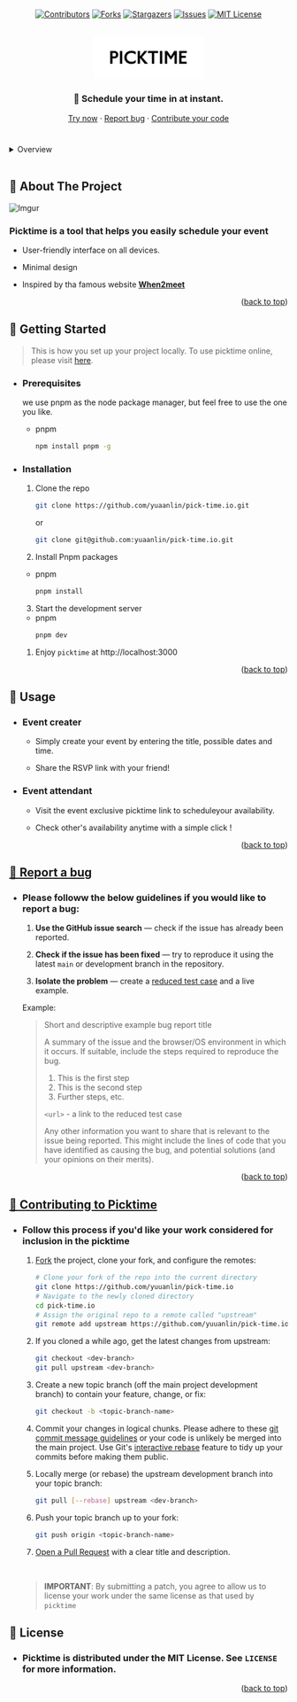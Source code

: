 
<div id="top"></div>

<!-- PROJECT LOGO -->
<br />
<div align="center">

[![Contributors][contributors-shield]][contributors-url]
[![Forks][forks-shield]][forks-url]
[![Stargazers][stars-shield]][stars-url]
[![Issues][issues-shield]][issues-url]
[![MIT License][license-shield]][license-url]

<!-- PROJECT LOGO -->
<br />
<div align="center">
  <a href="https://github.com/yuaanlin/pick-time.io">
    <img src="./public/picktime.png" alt="Logo" width='200px'>
  </a>

 <p align="center">
  <h3>📝 Schedule your time in at instant.</h3>
    <a href="https://pick-time.io">Try now</a>
    ·
    <a href="#bug">Report bug</a>
    ·
    <a href="#pr">Contribute your code</a>
  </p>
</div>

<h1></h1>

<!-- TABLE OF CONTENTS -->
<details align='left'>
  <summary>Overview</summary>
  <ol>
    <li>
      <a href="#about-the-project">About The Project</a>
      <ul>
        <li><a href="#built-with">Built With</a></li>
        <li><a href="#using">Using</a></li>
      </ul>
    </li>
    <li>
      <a href="#getting-started">Getting Started</a>
      <ul>
        <li><a href="#prerequisites">Prerequisites</a></li>
        <li><a href="#installation">Installation</a></li>
      </ul>
    </li>
    <li><a href="#usage">Usage</a></li>
    <li><a href="#architecture-design-&-explanation">Architecture Design & Explanation</a></li>
    <li><a href="#a-little-more-detail">A Little More Detail</a></li>
    <li><a href="#license">License</a></li>
    
  </ol>
</details>

<br/>

<!-- ABOUT THE PROJECT -->
<div align='left'>

## 📌 About The Project

![Imgur](https://imgur.com/40pUwTq.png)

  ### Picktime is a tool that helps you easily schedule your event

- User-friendly interface on all devices.
  
- Minimal design
  
- Inspired by tha famous website [**When2meet**](https://www.when2meet.com)

<p align="right">(<a href="#top">back to top</a>)</p>

## 📌 Getting Started

> This is how you set up your project locally. To use picktime online, please visit [here](https://www.pick-time.io).

- ### Prerequisites

  we use pnpm as the node package manager, but feel free to use the one you like.
  - pnpm
    ```sh
    npm install pnpm -g
    ```

- ### Installation

  1. Clone the repo
     ```sh
     git clone https://github.com/yuaanlin/pick-time.io.git
     ```
     or

     ```sh
     git clone git@github.com:yuaanlin/pick-time.io.git
     ```
    
  2. Install Pnpm packages

  - pnpm
    ```sh
    pnpm install
    ```

  3. Start the development server

  - pnpm
    ```sh
    pnpm dev
    ```

  1. Enjoy `picktime` at http://localhost:3000

<p align="right">(<a href="#top">back to top</a>)</p>

<!-- USAGE EXAMPLES -->

## 📌 Usage
- ### Event creater
  -  Simply create your event by entering the title, possible dates and time.
  
  -  Share the RSVP link with your friend!
  
- ### Event attendant
  - Visit the event exclusive picktime link to scheduleyour availability.
  
  - Check other's availability anytime with a simple click !
  

<p align="right">(<a href="#top">back to top</a>)</p>


<!-- Bug-Report -->

<a id="bug"></a>
 ## [📌 Report a bug](https://github.com/yuaanlin/pick-time.io/issues)

- ### Please followw the below guidelines if you would like to report a bug:

  1. **Use the GitHub issue search** &mdash; check if the issue has already been
     reported.

  2. **Check if the issue has been fixed** &mdash; try to reproduce it using the
     latest `main` or development branch in the repository.

  3. **Isolate the problem** &mdash; create a [reduced test
     case](http://css-tricks.com/reduced-test-cases/) and a live example.


  Example:

  > Short and descriptive example bug report title
  >
  > A summary of the issue and the browser/OS environment in which it occurs. If
  > suitable, include the steps required to reproduce the bug.
  >
  > 1. This is the first step
  > 2. This is the second step
  > 3. Further steps, etc.
  >
  > `<url>` - a link to the reduced test case
  >
  > Any other information you want to share that is relevant to the issue being
  > reported. This might include the lines of code that you have identified as
  > causing the bug, and potential solutions (and your opinions on their
  > merits).

  
 <p align="right">(<a href="#top">back to top</a>)</p>

<!-- Contribute to the project -->
  
<a id="pr"></a>
## [📌 Contributing to Picktime](https://github.com/yuaanlin/pick-time.io/pulls)

-  ### Follow this process if you'd like your work considered for inclusion in the picktime

   1. [Fork](http://help.github.com/fork-a-repo/) the project, clone your fork,
      and configure the remotes:

      ```bash
      # Clone your fork of the repo into the current directory
      git clone https://github.com/yuuanlin/pick-time.io
      # Navigate to the newly cloned directory
      cd pick-time.io
      # Assign the original repo to a remote called "upstream"
      git remote add upstream https://github.com/yuuanlin/pick-time.io
      ```

   2. If you cloned a while ago, get the latest changes from upstream:

      ```bash
      git checkout <dev-branch>
      git pull upstream <dev-branch>
      ```

   3. Create a new topic branch (off the main project development branch) to
      contain your feature, change, or fix:

      ```bash
      git checkout -b <topic-branch-name>
      ```

   4. Commit your changes in logical chunks. Please adhere to these [git commit
      message guidelines](http://tbaggery.com/2008/04/19/a-note-about-git-commit-messages.html)
      or your code is unlikely be merged into the main project. Use Git's
      [interactive rebase](https://help.github.com/articles/interactive-rebase)
      feature to tidy up your commits before making them public.

   5. Locally merge (or rebase) the upstream development branch into your topic branch:

      ```bash
      git pull [--rebase] upstream <dev-branch>
      ```

   6. Push your topic branch up to your fork:

      ```bash
      git push origin <topic-branch-name>
      ```

   7. [Open a Pull Request](https://help.github.com/articles/using-pull-requests/)
       with a clear title and description.

    <br/>

    >  **IMPORTANT**: By submitting a patch, you agree to allow us to license your work under the same license as that used by `picktime`


  <!-- LICENSE-->

## 📌 License

- ### Picktime is distributed under the MIT License. See `LICENSE` for more information.

</div>

<p align="right">(<a href="#top">back to top</a>)</p>

<!-- MARKDOWN LINKS & IMAGES -->
<!-- https://www.markdownguide.org/basic-syntax/#reference-style-links -->

[contributors-shield]: https://img.shields.io/github/contributors/yuaanlin/pick-time.io.svg?style=for-the-badge
[contributors-url]: https://github.com/yuaanlin/pick-time.io/graphs/contributors
[forks-shield]: https://img.shields.io/github/forks/yuaanlin/pick-time.io.svg?style=for-the-badge
[forks-url]: https://github.com/yuaanlin/pick-time.io/network/members
[stars-shield]: https://img.shields.io/github/stars/yuaanlin/pick-time.io.svg?style=for-the-badge
[stars-url]: https://github.com/yuaanlin/pick-time.io/stargazers
[issues-shield]: https://img.shields.io/github/issues/yuaanlin/pick-time.io.svg?style=for-the-badge
[issues-url]: https://github.com/yuaanlin/pick-time.io/issues
[license-shield]: https://img.shields.io/github/license/yuaanlin/pick-time.io?label=license&style=for-the-badge
[license-url]: https://github.com/yuaanlin/pick-time.io/blob/main/LICENSE
